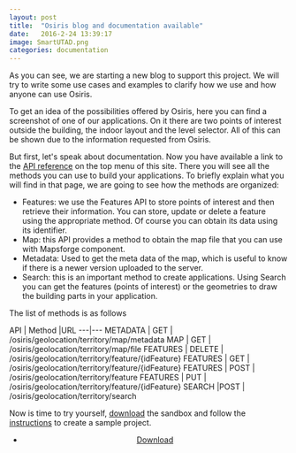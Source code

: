 ```yaml
---
layout: post
title:  "Osiris blog and documentation available"
date:   2016-2-24 13:39:17
image: SmartUTAD.png
categories: documentation
---
```

As you can see, we are starting a new blog to support this project. We will try to write some use cases and examples to clarify how we use and how anyone can use Osiris. 

To get an idea of the possibilities offered by Osiris, here you can find a screenshot of one of our applications. On it there are two points of interest outside the building, the indoor layout and the level selector. All of this can be shown due to the information requested from Osiris.

But first, let's speak about documentation. Now you have available a link to the [API reference][api-docs] on the top menu of this site. There you will see all the methods you can use to build your applications. To briefly explain what you will find in that page, we are going to see how the methods are organized:

- Features: we use the Features API to store points of interest and then retrieve their information. You can store, update or delete a feature using the appropriate method. Of course you can obtain its data using its identifier. 
- Map: this API provides a method to obtain the map file that you can use with Mapsforge component. 
- Metadata: Used to get the meta data of the map, which is useful to know if there is a newer version uploaded to the server.
- Search: this is an important method to create applications. Using Search you can get the features (points of interest) or the geometries to draw the building parts in your application.

The list of methods is as follows

API | Method |URL
---|---
METADATA | GET | /osiris/geolocation/territory/map/metadata
MAP | GET | /osiris/geolocation/territory/map/file 
FEATURES | DELETE | /osiris/geolocation/territory/feature/{idFeature} 
FEATURES | GET | /osiris/geolocation/territory/feature/{idFeature} 
FEATURES | POST | /osiris/geolocation/territory/feature 
FEATURES | PUT | /osiris/geolocation/territory/feature/{idFeature} 
SEARCH |POST | /osiris/geolocation/territory/search 

Now is time to try yourself, [download][sandbox-download] the sandbox and follow the [instructions][osiris-readme] to create a sample project.


<center>
<ul class="actions">
    <li><a href=" https://github.com/osiris-indoor/osiris/releases" class="button icon fa-download">Download</a></li>
</ul>
</center>


[api-docs]:   /api.html
[sandbox-download]: https://github.com/osiris-indoor/osiris/releases
[osiris-readme]: https://github.com/osiris-indoor/osiris#osiris
